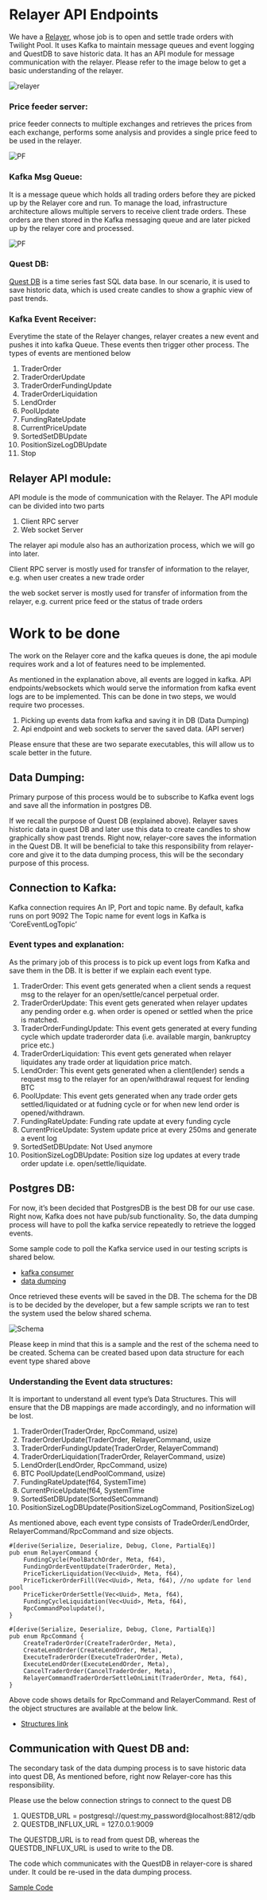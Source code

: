 # Relayer API Endpoints

We have a [Relayer](https://github.com/twilight-project/twilight-relayer), whose job is to open and settle trade orders with Twilight Pool. It uses Kafka to maintain message queues and event logging and QuestDB to save historic data. It has an API module for message communication with the relayer. Please refer to the image below to get a basic understanding of the relayer.

![relayer](./img/img1.png)

### Price feeder server:

price feeder connects to multiple exchanges and retrieves the prices from each exchange, performs some analysis and provides a single price feed to be used in the relayer.

![PF](./img/img2.png)

### Kafka Msg Queue:

It is a message queue which holds all trading orders before they are picked up by the Relayer core and run. To manage the load, infrastructure architecture allows multiple servers to receive client trade orders. These orders are then stored in the Kafka messaging queue and are later picked up by the relayer core and processed.

![PF](./img/img3.png)

### Quest DB:

[Quest DB](https://questdb.io/) is a time series fast SQL data base. In our scenario, it is used to save historic data, which is used create candles to show a graphic view of past trends.

### Kafka Event Receiver:

Everytime the state of the Relayer changes, relayer creates a new event and pushes it into kafka Queue. These events then trigger other process. The types of events are mentioned below

1. TraderOrder
2. TraderOrderUpdate
3. TraderOrderFundingUpdate
4. TraderOrderLiquidation
5. LendOrder
6. PoolUpdate
7. FundingRateUpdate
8. CurrentPriceUpdate
9. SortedSetDBUpdate
10. PositionSizeLogDBUpdate
11. Stop

## Relayer API module:

API module is the mode of communication with the Relayer. The API module can be divided into two parts

1. Client RPC server
2. Web socket Server

The relayer api module also has an authorization process, which we will go into later.

Client RPC server is mostly used for transfer of information to the relayer, e.g. when user creates a new trade order

the web socket server is mostly used for transfer of information from the relayer, e.g. current price feed or the status of trade orders

# Work to be done

The work on the Relayer core and the kafka queues is done, the api module requires work and a lot of features need to be implemented.

As mentioned in the explanation above, all events are logged in kafka. API endpoints/websockets which would serve the information from kafka event logs are to be implemented. This can be done in two steps, we would require two processes.

1. Picking up events data from kafka and saving it in DB (Data Dumping)
2. Api endpoint and web sockets to server the saved data. (API server)

Please ensure that these are two separate executables, this will allow us to scale better in the future.

## Data Dumping:

Primary purpose of this process would be to subscribe to Kafka event logs and save all the information in postgres DB.

If we recall the purpose of Quest DB (explained above). Relayer saves historic data in quest DB and later use this data to create candles to show graphically show past trends. Right now, relayer-core saves the information in the Quest DB. It will be beneficial to take this responsibility from relayer-core and give it to the data dumping process, this will be the secondary purpose of this process.

## Connection to Kafka:

Kafka connection requires An IP, Port and topic name.
By default, kafka runs on port 9092
The Topic name for event logs in Kafka is ‘CoreEventLogTopic’

### Event types and explanation:

As the primary job of this process is to pick up event logs from Kafka and save them in the DB. It is better if we explain each event type.

1. TraderOrder: This event gets generated when a client sends a request msg to the relayer for an open/settle/cancel perpetual order.
2. TraderOrderUpdate: This event gets generated when relayer updates any pending order e.g. when order is opened or settled when the price is matched.
3. TraderOrderFundingUpdate: This event gets generated at every funding cycle which update traderorder data (i.e. available margin, bankruptcy price etc.)
4. TraderOrderLiquidation: This event gets generated when relayer liquidates any trade order at liquidation price match.
5. LendOrder: This event gets generated when a client(lender) sends a request msg to the relayer for an open/withdrawal request for lending BTC
6. PoolUpdate: This event gets generated when any trade order gets settled/liquidated or at fudning cycle or for when new lend order is opened/withdrawn.
7. FundingRateUpdate: Funding rate update at every funding cycle
8. CurrentPriceUpdate: System update price at every 250ms and generate a event log
9. SortedSetDBUpdate: Not Used anymore
10. PositionSizeLogDBUpdate: Position size log updates at every trade order update i.e. open/settle/liquidate.

## Postgres DB:

For now, it’s been decided that PostgresDB is the best DB for our use case. Right now, Kafka does not have pub/sub functionality. So, the data dumping process will have to poll the kafka service repeatedly to retrieve the logged events.

Some sample code to poll the Kafka service used in our testing scripts is shared below.

- [kafka consumer](../sample%20codes/kafkaconsumer.rs)
- [data dumping](../codes/snapshot_sample.rs)

Once retrieved these events will be saved in the DB. The schema for the DB is to be decided by the developer, but a few sample scripts we ran to test the system used the below shared schema.

![Schema](./img/img4.png)

Please keep in mind that this is a sample and the rest of the schema need to be created. Schema can be created based upon data structure for each event type shared above

### Understanding the Event data structures:

It is important to understand all event type’s Data Structures. This will ensure that the DB mappings are made accordingly, and no information will be lost.

1. TraderOrder(TraderOrder, RpcCommand, usize)
2. TraderOrderUpdate(TraderOrder, RelayerCommand, usize
3. TraderOrderFundingUpdate(TraderOrder, RelayerCommand)
4. TraderOrderLiquidation(TraderOrder, RelayerCommand, usize)
5. LendOrder(LendOrder, RpcCommand, usize)
6. BTC PoolUpdate(LendPoolCommand, usize)
7. FundingRateUpdate(f64, SystemTime)
8. CurrentPriceUpdate(f64, SystemTime
9. SortedSetDBUpdate(SortedSetCommand)
10. PositionSizeLogDBUpdate(PositionSizeLogCommand, PositionSizeLog)

As mentioned above, each event type consists of TradeOrder/LendOrder, RelayerCommand/RpcCommand and size objects.

```
#[derive(Serialize, Deserialize, Debug, Clone, PartialEq)]
pub enum RelayerCommand {
    FundingCycle(PoolBatchOrder, Meta, f64),
    FundingOrderEventUpdate(TraderOrder, Meta),
    PriceTickerLiquidation(Vec<Uuid>, Meta, f64),
    PriceTickerOrderFill(Vec<Uuid>, Meta, f64), //no update for lend pool
    PriceTickerOrderSettle(Vec<Uuid>, Meta, f64),
    FundingCycleLiquidation(Vec<Uuid>, Meta, f64),
    RpcCommandPoolupdate(),
}
```

```
#[derive(Serialize, Deserialize, Debug, Clone, PartialEq)]
pub enum RpcCommand {
    CreateTraderOrder(CreateTraderOrder, Meta),
    CreateLendOrder(CreateLendOrder, Meta),
    ExecuteTraderOrder(ExecuteTraderOrder, Meta),
    ExecuteLendOrder(ExecuteLendOrder, Meta),
    CancelTraderOrder(CancelTraderOrder, Meta),
    RelayerCommandTraderOrderSettleOnLimit(TraderOrder, Meta, f64),
}
```

Above code shows details for RpcCommand and RelayerCommand. Rest of the object structures are available at the below link.

- [Structures link](../sample%20codes/schema_commands_events.rs)

## Communication with Quest DB and:

The secondary task of the data dumping process is to save historic data into quest DB, As mentioned before, right now Relayer-core has this responsibility.

Please use the below connection strings to connect to the quest DB

1. QUESTDB_URL = postgresql://quest:my_password@localhost:8812/qdb
2. QUESTDB_INFLUX_URL = 127.0.0.1:9009

The QUESTDB_URL is to read from quest DB, whereas the QUESTDB_INFLUX_URL is used to write to the DB.

The code which communicates with the QuestDB in relayer-core is shared under. It could be re-used in the data dumping process.

[Sample Code](../sample%20codes/questdb.rs)
